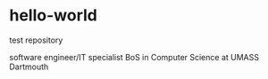 # hello-world
test repository

software engineer/IT specialist
BoS in Computer Science at UMASS Dartmouth
